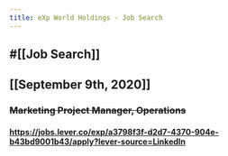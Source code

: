 ```yaml
---
title: eXp World Holdings - Job Search
---
```


## #[[Job Search]]

## 

## [[September 9th, 2020]]
### ~~Marketing Project Manager, Operations~~
#### https://jobs.lever.co/exp/a3798f3f-d2d7-4370-904e-b43bd9001b43/apply?lever-source=LinkedIn
